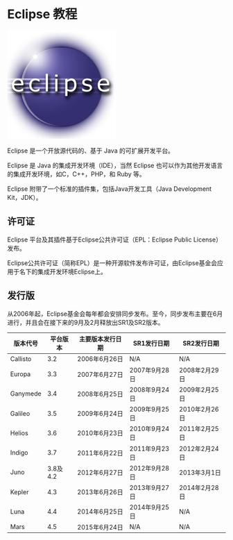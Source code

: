
# Eclipse 教程

![Eclipse 教程](../img/eclipse.jpg)

Eclipse 是一个开放源代码的、基于 Java 的可扩展开发平台。

Eclipse 是 Java 的集成开发环境（IDE），当然 Eclipse 也可以作为其他开发语言的集成开发环境，如C，C++，PHP，和 Ruby 等。

Eclipse 附带了一个标准的插件集，包括Java开发工具（Java Development Kit，JDK）。

## 许可证

Eclipse 平台及其插件基于Eclipse公共许可证（EPL：Eclipse Public License）发布。

Eclipse公共许可证（简称EPL）是一种开源软件发布许可证，由Eclipse基金会应用于名下的集成开发环境Eclipse上。

## 发行版

从2006年起，Eclipse基金会每年都会安排同步发布。至今，同步发布主要在6月进行，并且会在接下来的9月及2月释放出SR1及SR2版本。

| 版本代号 | 平台版本 | 主要版本发行日期 | SR1发行日期 | SR2发行日期 |
| --- | --- | --- | --- | --- |
| Callisto | 3.2 | 2006年6月26日 | N/A | N/A |
| Europa | 3.3 | 2007年6月27日 | 2007年9月28日 | 2008年2月29日 |
| Ganymede | 3.4 | 2008年6月25日 | 2008年9月24日 | 2009年2月25日 |
| Galileo | 3.5 | 2009年6月24日 | 2009年9月25日 | 2010年2月26日 |
| Helios | 3.6 | 2010年6月23日 | 2010年9月24日 | 2011年2月25日 |
| Indigo | 3.7 | 2011年6月22日 | 2011年9月23日 | 2012年2月24日 |
| Juno | 3.8及4.2 | 2012年6月27日 | 2012年9月28日 | 2013年3月1日 |
| Kepler | 4.3 | 2013年6月26日 | 2013年9月27日 | 2014年2月28日 |
| Luna | 4.4 | 2014年6月25日 | 2014年9月25日 | N/A |
| Mars | 4.5 | 2015年6月24日 | N/A | N/A |



